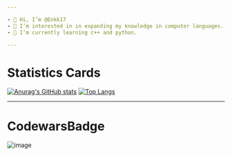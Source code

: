 ```yaml
---

- 👋 Hi, I’m @Enkk17
- 👀 I’m interested in in expanding my knowledge in computer languages.
- 🌱 I’m currently learning c++ and python.

---
```

# Statistics Cards
[![Anurag's GitHub stats](https://github-readme-stats.vercel.app/api?username=Enkk17)](https://github.com/anuraghazra/github-readme-stats)
[![Top Langs](https://github-readme-stats.vercel.app/api/top-langs/?username=Enkk17)](https://github.com/anuraghazra/github-readme-stats)


---
# CodewarsBadge

![image](https://www.codewars.com/users/Enkk17/badges/large)
